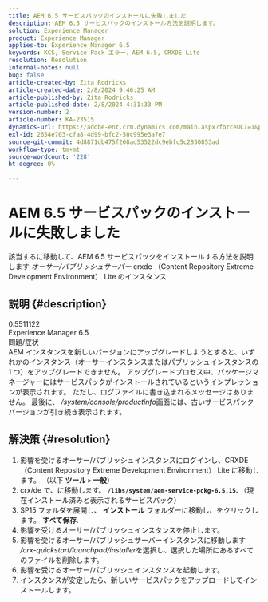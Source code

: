 ```yaml
---
title: AEM 6.5 サービスパックのインストールに失敗しました
description: AEM 6.5 サービスパックのインストール方法を説明します。
solution: Experience Manager
product: Experience Manager
applies-to: Experience Manager 6.5
keywords: KCS, Service Pack エラー，AEM 6.5, CRXDE Lite
resolution: Resolution
internal-notes: null
bug: false
article-created-by: Zita Rodricks
article-created-date: 2/8/2024 9:46:25 AM
article-published-by: Zita Rodricks
article-published-date: 2/8/2024 4:31:33 PM
version-number: 2
article-number: KA-23515
dynamics-url: https://adobe-ent.crm.dynamics.com/main.aspx?forceUCI=1&pagetype=entityrecord&etn=knowledgearticle&id=67af1fe6-66c6-ee11-9079-6045bd006704
exl-id: 2654e703-cfa8-4d99-bfc2-50c995e3a7e7
source-git-commit: 4d8871db475f268ad53522dc9ebfc5c2850853ad
workflow-type: tm+mt
source-wordcount: '228'
ht-degree: 0%

---
```


# AEM 6.5 サービスパックのインストールに失敗しました


該当するに移動して、AEM 6.5 サービスパックをインストールする方法を説明します *オーサー/パブリッシュサーバー* crxde （Content Repository Extreme Development Environment） Lite のインスタンス

## 説明 {#description}

0.5511122<br>
Experience Manager 6.5
<br>問題/症状<br>
AEM インスタンスを新しいバージョンにアップグレードしようとすると、いずれかのインスタンス（オーサーインスタンスまたはパブリッシュインスタンスの 1 つ）をアップグレードできません。 アップグレードプロセス中、パッケージマネージャーにはサービスパックがインストールされているというインプレッションが表示されます。 ただし、ログファイルに書き込まれるメッセージはありません。 最後に、 */system/console/productinfo*&#x200B;画面には、古いサービスパックバージョンが引き続き表示されます。


## 解決策 {#resolution}


1. 影響を受けるオーサー/パブリッシュインスタンスにログインし、CRXDE （Content Repository Extreme Development Environment） Lite に移動します。 （以下<b> ツール `>`  一般</b>）
2. crx/de で、に移動します。 <b>`/libs/system/aem-service-pckg-6.5.15`. </b>（現在インストール済みと表示されるサービスパック）
3. SP15 フォルダを展開し、 <b>インストール</b> フォルダーに移動し、をクリックします。 <b>すべて保存</b>.
4. 影響を受けるオーサー/パブリッシュインスタンスを停止します。
5. 影響を受けるオーサー/パブリッシュサーバーインスタンスに移動します */crx-quickstart/launchpad/installer*&#x200B;を選択し、選択した場所にあるすべてのファイルを削除します。
6. 影響を受けるオーサー/パブリッシュインスタンスを起動します。
7. インスタンスが安定したら、新しいサービスパックをアップロードしてインストールします。
